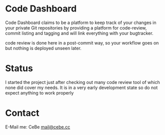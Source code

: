 Code Dashboard
==============

Code Dashboard claims to be a platform to keep track of your changes in your private Git repositories by providing a platform for code-review, commit listing and tagging and will link everything with your bugtracker.

code review is done here in a post-commit way, so your workflow goes on but nothing is deployed unseen later.

Status
======

I started the project just after checking out many code review tool of which none did cover my needs. It is in a very early development state so do not expect anything to work properly

Contact
=======

E-Mail me: CeBe <mail@cebe.cc>
